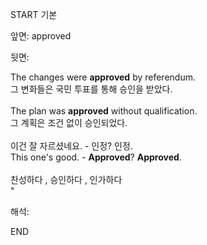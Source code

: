 START
기본

앞면:
approved


뒷면:
<div>The changes were <strong>approved</strong> by referendum.</div><div><div>그 변화들은 국민 투표를 통해 승인을 받았다.</div></div><br><div>The plan was <strong>approved</strong> without qualification.</div><div><div>그 계획은 조건 없이 승인되었다.</div></div><br><div><div>이건 잘 자르셨네요. - 인정? 인정.</div></div><div><div>This one's good. - <strong>Approved</strong>? <strong>Approved</strong>. </div></div><br><font color=""#0a84ff"">찬성하다 , 승인하다 , 인가하다</font><br>"


해석:

END